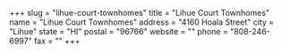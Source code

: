 +++
slug = "lihue-court-townhomes"
title = "Lihue Court Townhomes"
name = "Lihue Court Townhomes"
address = "4160 Hoala Street"
city = "Lihue"
state = "HI"
postal = "96766"
website = ""
phone = "808-246-6997"
fax = ""
+++
